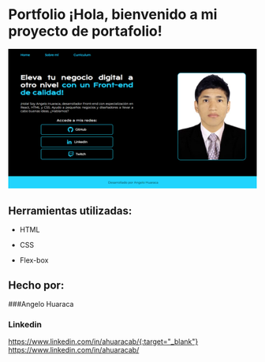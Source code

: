 # Portfolio ¡Hola, bienvenido a mi proyecto de portafolio!

![imagen](assets/portafolio.png)

## Herramientas utilizadas:

- HTML

- CSS

- Flex-box

## Hecho por:

###Angelo Huaraca

### Linkedin

https://www.linkedin.com/in/ahuaracab/{:target="_blank"} https://www.linkedin.com/in/ahuaracab/
